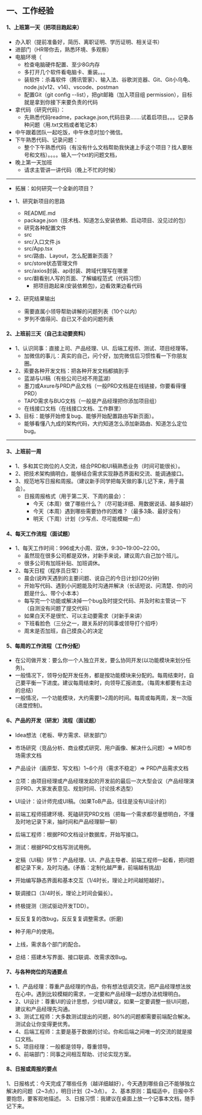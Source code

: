## 一、工作经验

#### 1、上班第一天（把项目跑起来）

- 办入职（提前准备好，简历、离职证明、学历证明、相关证书）
- 进部门（HR带你去，熟悉环境、多观察）
- 电脑环境（
	- 检查电脑硬件配置、至少8G内存
	- 多打开几个软件看电脑卡、重装。。。
	- 装软件：杀毒软件（腾讯管家）、输入法、谷歌浏览器、Git、Git小乌龟、node.js(v12、v14)、vscode、postman
	- 配置Git（git config --list），把git邮箱（加入项目组 permission），目标就是拿到你接下来要负责的代码
- 拿代码（研究代码）：
	- 先熟悉代码readme，package.json,代码目录.......试着启项目。。。记录各种问题（用.txt文档或者笔记本）
- 中午跟着团队一起吃饭，中午休息时加个微信。
- 下午熟悉代码、记录问题：
	- 整个下午熟悉代码（有没有什么文档帮助我快速上手这个项目？找人要账号和文档）。。。。输入一个txt的问题文档，
- 晚上第一天加班
	- 请求主管讲一讲代码（晚上不忙的时候）

--------------------------------------------------

- 拓展：如何研究一个全新的项目？

- 1、研究新项目的思路

  - README.md
  - package.json（技术栈、知道怎么安装依赖、启动项目、没见过的包）
  - 研究各种配置文件
  - src
  - src/入口文件.js
  - src/App.tsx
  - src/路由、Layout，怎么配置新页面？
  - src/store状态管理文件
  - src/axios封装、api封装、跨域代理写在哪里
  - src/翻看别人写的页面、了解编程范式（代码习惯）
	- 把项目跑起来(安装依赖包)，边看效果边看代码

- 2、研究结果输出

  - 需要直属小领导帮助讲解的问题列表（10个以内）
  - 罗列不值得问、自已又不会的问题列表


#### 2、上班前三天（自己主动要资料）

- 1、认识同事：直接上司、产品经理、UI、后端工程师、测试、项目经理等。
	- 加微信的事儿：真实的自己，问个好，加完微信后习惯性看一下你朋友圈。
- 2、索要各种开发文档：把各种开发文档都搞到手
	- 蓝湖与UI稿（有些公司已经不用蓝湖）
	- 墨刀或Axure与PRD产品文档（一般PRD文档是在线链接，你要看得懂PRD）
	- TAPD需求与BUG文档（一般是产品经理把你添加项目组）
	- 在线接口文档（在线接口文档、工作群里）
- 3、目标：能够开始修复bug、能够开始配置路由写新页面）。
	- 能够看懂八九成的架构代码，大约知道怎么添加新路由、知道怎么定位bug。

--------------------------------------------------

#### 3、上班前一周

- 1、多和其它岗位的人交流，结合PRD和UI稿熟悉业务（时间可能很长）。
- 2、把技术架构搞明白，能够结合需求实现静态界面和交流、能调通接口。
- 3、规范地写日报和周报。（建议新手同学把每天做的事儿记下来，用于晨会）。
  - 日报周报格式（用于第二天、下周的晨会）：
    - 今天（本周）做了哪些什么？（尽可能详细、用数据说话、越多越好）
    - 今天（本周）遇到哪些需要协作的困难？（最多3条、最好没有）
    - 明天（下周）计划（少写点、尽可能模糊一点）


#### 4、每天工作流程（面试题）

- 1、每天工作时间：996或大小周、双休，9:30~19:00~22:00。
	- 虽然现在很多公司都是双休，对新手来说，建议周六自己加个班儿。
	- 很多公司有加班补贴、加班调休。
- 2、每天日程（程序员日常）：
	- 晨会(说昨天遇到的主要问题、说自己的今日计划)(20分钟)
	- 开始写代码、遇到小问题能及时沟通并解决（长话短说、问清楚、你的问题是什么、带个小本本）
	- 每写完一个功能或解决掉一个bug及时提交代码、并及时和主管说一下（自测没有问题了提交代码）
	- 如果白天不是很忙、可以主动要需求（对新手来讲）
	- 下班看脸色（三分之一，跟关系好的同事或领导打个招呼）
	- 周末是否加班，自己摸良心的决定

#### 5、每周的工作流程（工作分配）

- 在公司做开发：要么你一个人独立开发，要么协同开发(以功能模块来划分任务)。
- 一般情况下，领导分配开发任务，都是按功能模块来分配的。每周结束时，自己要平衡一下进度。建议每周结束时，向领导汇报进度。（每周末都要有主动的总结）
- 一般情况，一个功能模块，大约需要1~2周的时间。每周或每两周，发一次版(进度控制)。

#### 6、产品的开发（研发）流程（面试题）

- Idea想法（老板、甲方需求、研发部门）
- 市场研究（竞品分析、商业模式研究、用户画像、解决什么问题）=> MRD市场需求文档
- 产品设计（画原型、写文档）1~6个月（需求不稳定）=> PRD产品需求文档
- 立项：由项目经理或产品经理发起的开发前的最后一次大型会议（产品经理演示PRD、大家发表意见、规划时间、讨论技术选型）
- UI设计：设计师完成UI稿。（如果ToB产品，往往是没有UI设计的）
- 前端工程师搭建环境、死磕研究PRD文档（把每一个需求都尽量想明白，不懂及时地记录下来，抽时间和产品经理聊一聊）
- 后端工程师：根据PRD文档设计数据库，开始写接口。
- 测试：根据PRD文档写测试用例。
- 定稿（UI稿）环节：产品经理、UI、产品主导者、前端工程师一起看，把问题都记录下来，及时沟通。(矛盾：定制化越严重，前端越有挑战)
- 开始编写静态界面和基本交互（1/4时长，理论上时间越短越好）。
- 联调接口（3/4时长，理论上时间会偏长）。
- 终极提测（测试驱动开发TDD）。
- 反反复复的改bug，反反复复调整需求。(折磨)
- 种子用户的使用。
- 上线，需求各个部门的配合。

- 总结：搭建木写界面、接口联调、改需求改Bug。


#### 7、与各种岗位的沟通要点

- 1、产品经理：尊重产品经理的作品，你有想法低调交流，把产品经理想法放在心中。遇到比较模糊的需求，一定要和产品经理一起想办法梳理明白。
- 2、UI设计：尊重UI的设计思想，少给UI建议，如果一定要调整一些UI问题，建议和产品经理先沟通。
- 3、测试工程师：大多数测试提出的问题，80%的问题都需要前端配合解决。测试会让你变得更优秀。
- 4、后端工程师：主要是基于数据的讨论。你和后端之间唯一的交流的就是接口文档。
- 5、项目经理：一般都是领导，尊重领导。
- 6、前端部门：同事之间相互帮助、讨论实现方案。

#### 8、日报或周报的要点

1、日报格式：今天完成了哪些任务（越详细越好），今天遇到哪些自己不能够独立解决的问题（2~3点），明日计划（2~3点）。
2、基本原则：篇幅适中，日报中不要抱怨，要客观地描述。
3、日报习惯：我建议在桌面上放一个记事本文档，随手记下来。


<br/>
